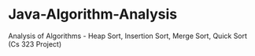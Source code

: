 # Java-Algorithm-Analysis
Analysis of Algorithms - Heap Sort, Insertion Sort, Merge Sort, Quick Sort (Cs 323 Project)

